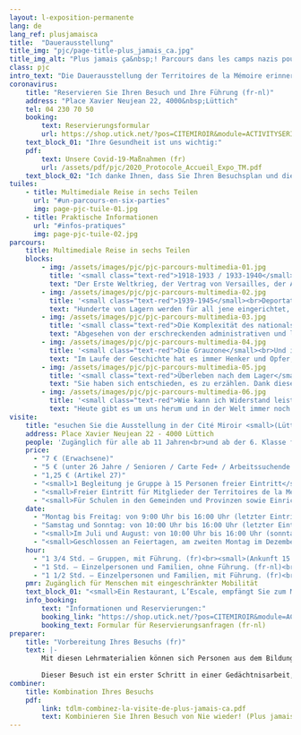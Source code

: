 ```yaml
---
layout: l-exposition-permanente
lang: de
lang_ref: plusjamaisca
title:  "Dauerausstellung"
title_img: "pjc/page-title-plus_jamais_ca.jpg"
title_img_alt: "Plus jamais ça&nbsp;! Parcours dans les camps nazis pour resister aujourd'hui"
class: pjc
intro_text: "Die Dauerausstellung der Territoires de la Mémoire erinnert an den Weg der Deportierten in die nationalsozialistischen Lager. Sehr schnell wird uns klar, dass es unmöglich ist, ihn abzubrechen. Der Besucher wird von der Stimme des Schauspielers Pierre Arditi, vom Ton, Bild und Licht in Räume geführt, die eine der dunkelsten Seiten unserer Geschichte erkunden: den Zweiten Weltkrieg, den Aufstieg des Nationalsozialismus, die Konzentrations- und Vernichtungslager. Der Gang durch die Ausstellung wird mit Zeugenaussagen fortgesetzt und erzählt vom Überleben nach der Gefangenschaft. Am Ende dieses intensiven und ergreifenden Besuchs ist man mit der aktuellen Realität konfrontiert und fragt sich: Was kann ich tun und wie kann ich heute Widerstand leisten?"
coronavirus:
    title: "Reservieren Sie Ihren Besuch und Ihre Führung (fr-nl)"
    address: "Place Xavier Neujean 22, 4000&nbsp;Lüttich"
    tel: 04 230 70 50
    booking:
        text: Reservierungsformular
        url: https://shop.utick.net/?pos=CITEMIROIR&module=ACTIVITYSERIEDETAILS&s=ED2DF76C-35A8-41E4-5F4F-ECB2B782AC19
    text_block_01: "Ihre Gesundheit ist uns wichtig:"
    pdf:
        text: Unsere Covid-19-Maßnahmen (fr)
        url: /assets/pdf/pjc/2020_Protocole_Accueil_Expo_TM.pdf
    text_block_02: "Ich danke Ihnen, dass Sie Ihren Besuchsplan und diese neuen Maßnahmen für einen reibungslosen Ablauf der Besuche eingehalten haben."
tuiles:
    - title: Multimediale Reise in sechs Teilen 
      url: "#un-parcours-en-six-parties"
      img: page-pjc-tuile-01.jpg
    - title: Praktische Informationen
      url: "#infos-pratiques"
      img: page-pjc-tuile-02.jpg
parcours:
    title: Multimediale Reise in sechs Teilen
    blocks:
        - img: /assets/images/pjc/pjc-parcours-multimedia-01.jpg
          title: '<small class="text-red">1918-1933 / 1933-1940</small><br>Der Zweite Weltkrieg kündigt sich an.'
          text: "Der Erste Weltkrieg, der Vertrag von Versailles, der Aufstieg des Nationalsozialismus, die Situation in Deutschland, Mein Kampf, Verfolgung und antijüdische Gesetze, Hitlerjugend, Euthanasie."
        - img: /assets/images/pjc/pjc-parcours-multimedia-02.jpg
          title: '<small class="text-red">1939-1945</small><br>Deportation, Konzentrationslager und Vernichtungslager. Immer mit dem gleichen Ende: dem Tod!'
          text: "Hunderte von Lagern werden für all jene eingerichtet, die die „Kriterien“ der Nazis nicht erfüllen. Zehn Millionen Opfer werden aufgrund ihrer Ideen, ihres Engagements, ihrer Zugehörigkeit zu einer Gemeinschaft, ihres Glaubens oder ihrer Lebensweise deportiert."
        - img: /assets/images/pjc/pjc-parcours-multimedia-03.jpg
          title: '<small class="text-red">Die Komplexität des nationalsozialistischen Systems</small><br>Wie war das alles möglich?'
          text: "Abgesehen von der erschreckenden administrativen und logistischen Effizienz, der blinden Bürokratie und der Besessenheit, zu unterwerfen und auszurotten, bleibt die Frage: Wer ist verantwortlich?"
        - img: /assets/images/pjc/pjc-parcours-multimedia-04.jpg
          title: '<small class="text-red">Die Grauzone</small><br>Und ich?'
          text: "Im Laufe der Geschichte hat es immer Henker und Opfer, Zeugen und Menschen im Widerstand gegeben ... alles Menschen. Dennoch sind diese Begriffe nicht in Stein gemeißelt: Sie sind miteinander verflochten und entwickeln sich in feinen Nuancen. Dieser Teil fordert die Besucher heraus, sich eine Frage zu stellen: Welche Dinge bringen uns als Bürger dazu, dem gegenüber, was uns empört, Widerstand zu leisten?"
        - img: /assets/images/pjc/pjc-parcours-multimedia-05.jpg
          title: '<small class="text-red">Überleben nach dem Lager</small><br>Und die Zeugenaussagen!'
          text: "Sie haben sich entschieden, es zu erzählen. Dank dieser „Gedächtnisvermittler“ verstehen wir die Bedeutung der Gedächtnisarbeit in ihrem vollen Umfang."
        - img: /assets/images/pjc/pjc-parcours-multimedia-06.jpg
          title: '<small class="text-red">Wie kann ich Widerstand leisten?</small><br>Entschlüsselung der Mechanismen, die zu Angst, Hass und Ausgrenzung führen.'
          text: "Heute gibt es um uns herum und in der Welt immer noch viel zu viel, was nicht hinnehmbar ist. Und du, wirst du einfach nur zuschauen? Oder wirst du im Gegenteil ein Akteur sein, der in der Lage ist, die Ungerechtigkeiten zu erkennen und die Gefahren, die unsere Freiheiten bedrohen, anzuprangern?"
visite:
    title: "esuchen Sie die Ausstellung in der Cité Miroir <small>(Lüttich - fr/nl)</small>"
    address: Place Xavier Neujean 22 - 4000 Lüttich
    people: 'Zugänglich für alle ab 11 Jahren<br>und ab der 6. Klasse für Schulgruppen<br><small>(Kapazität der Ausstellung: 11–15 Jahre [25 Pers.] | ab 15 Jahre [20 Pers.])</small>'
    price:
      - "7 € (Erwachsene)"
      - "5 € (unter 26 Jahre / Senioren / Carte Fed+ / Arbeitssuchende / Menschen mit Behinderung)"
      - "1,25 € (Artikel 27)"
      - "<small>1 Begleitung je Gruppe à 15 Personen freier Eintritt</small>"
      - "<small>Freier Eintritt für Mitglieder der Territoires de la Mémoire asbl, Inhaber einer Karte der Wallonischen Region, Carte Prof, Educpass oder Leraren Kaart und am ersten Sonntag jedes Monats.</small>"
      - "<small>Für Schulen in den Gemeinden und Provinzen sowie Einrichtungen des Netzwerks Territoires de Mémoire ist ein kostenloser Transport möglich. Kontaktieren Sie uns diesbezüglich gerne.</small>"
    date:
      - "Montag bis Freitag: von 9:00 Uhr bis 16:00 Uhr (letzter Eintritt)"
      - "Samstag und Sonntag: von 10:00 Uhr bis 16:00 Uhr (letzter Eintritt)"
      - "<small>Im Juli und August: von 10:00 Uhr bis 16:00 Uhr (sonntags geschlossen)</small>"
      - "<small>Geschlossen an Feiertagen, am zweiten Montag im Dezember sowie am 27.09., 24.12. und 31.12.</small>"
    hour:
      - "1 3/4 Std. – Gruppen, mit Führung. (fr)<br><small>(Ankunft 15 Min. vorher, Reservierung erforderlich)</small>"
      - "1 Std. – Einzelpersonen und Familien, ohne Führung. (fr-nl)<br><small>(Reservierung empfohlen, vor allen Dingen während der Schulzeit)</small>"
      - "1 1/2 Std. – Einzelpersonen und Familien, mit Führung. (fr)<br><small>(Reservierung erforderlich, vorbehaltlich Verfügbarkeit)</small>"
    pmr: Zugänglich für Menschen mit eingeschränkter Mobilität
    text_block_01: "<small>Ein Restaurant, L’Escale, empfängt Sie zum Mittagessen. Ihren Gruppen steht außerdem ein Wartebereich zur Verfügung. Auskunft: +32 (0)4 230 70 62</small>"
    info_booking:
        text: "Informationen und Reservierungen:"
        booking_link: "https://shop.utick.net/?pos=CITEMIROIR&module=ACTIVITYSERIEDETAILS&s=ED2DF76C-35A8-41E4-5F4F-ECB2B782AC19"
        booking_text: Formular für Reservierungsanfragen (fr-nl)
preparer:
    title: "Vorbereitung Ihres Besuchs (fr)"
    text: |- 
        Mit diesen Lehrmaterialien können sich Personen aus dem Bildungswesen auf den Besuch der Territoires de la Mémoire vorbereiten, indem sie sich mit den für das Verständnis der Ausstellung „Nie wieder! Reise in die Nazi-Lager, um heute Widerstand zu leisten.“ unverzichtbaren Elementen beschäftigen.
        
        Dieser Besuch ist ein erster Schritt in einer Gedächtnisarbeit, die noch größere Ausmaße annehmen kann ... Zu diesem Zweck stehen Ihnen weitere Ressourcen zur Verfügung, insbesondere über die [George-Orwell-Bibliothek](/bibliotheque-et-librairie-et-librairie) oder die [Buchhandlung Stéphane Hessel](/bibliotheque-et-librairie).
combiner:
    title: Kombination Ihres Besuchs
    pdf:
        link: tdlm-combinez-la-visite-de-plus-jamais-ca.pdf
        text: Kombinieren Sie Ihren Besuch von Nie wieder! (Plus jamais ça !) mit anderen Aktivitäten in Lüttich. (fr)
---
```


